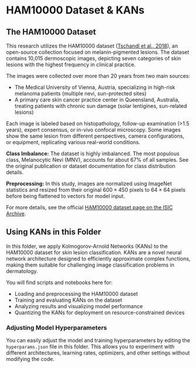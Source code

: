 

# HAM10000 Dataset & KANs

## The HAM10000 Dataset

This research utilizes the HAM10000 dataset ([Tschandl et al., 2018](https://www.isic-archive.com/#!/topWithHeader/onlyHeaderTop/gallery)), an open-source collection focused on melanin-pigmented lesions. The dataset contains 10,015 dermoscopic images, depicting seven categories of skin lesions with the highest frequency in clinical practice. 

The images were collected over more than 20 years from two main sources:
- The Medical University of Vienna, Austria, specializing in high-risk melanoma patients (multiple nevi, sun-protected sites)
- A primary care skin cancer practice center in Queensland, Australia, treating patients with chronic sun damage (solar lentigines, sun-related lesions)

Each image is labeled based on histopathology, follow-up examination (>1.5 years), expert consensus, or in-vivo confocal microscopy. Some images show the same lesion from different perspectives, camera configurations, or equipment, replicating various real-world conditions.

**Class Imbalance:**
The dataset is highly imbalanced. The most populous class, Melanocytic Nevi (MNV), accounts for about 67% of all samples. See the original publication or dataset documentation for class distribution details.

**Preprocessing:**
In this study, images are normalized using ImageNet statistics and resized from their original $600 \times 450$ pixels to $64 \times 64$ pixels before being flattened to vectors for model input.

For more details, see the official [HAM10000 dataset page on the ISIC Archive](https://www.isic-archive.com/#!/topWithHeader/onlyHeaderTop/gallery).

## Using KANs in this Folder
In this folder, we apply Kolmogorov-Arnold Networks (KANs) to the HAM10000 dataset for skin lesion classification. KANs are a novel neural network architecture designed to efficiently approximate complex functions, making them suitable for challenging image classification problems in dermatology.


You will find scripts and notebooks here for:
- Loading and preprocessing the HAM10000 dataset
- Training and evaluating KANs on the dataset
- Analyzing results and visualizing model performance
- Quantizing the KANs for deployment on resource-constrained devices

### Adjusting Model Hyperparameters
You can easily adjust the model and training hyperparameters by editing the `hyperparams.json` file in this folder. This allows you to experiment with different architectures, learning rates, optimizers, and other settings without modifying the code.
